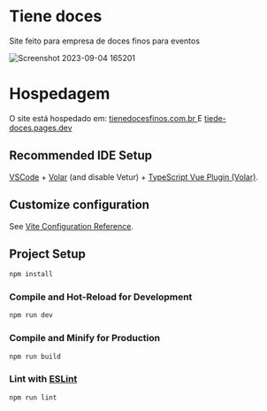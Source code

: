 # Tiene doces

Site feito para empresa de doces finos para eventos

![Screenshot 2023-09-04 165201](https://github.com/DioneyJunior/tiene-doces/assets/123474113/4561b97d-352a-43ba-a3b4-904f0d7fe7b9)

# Hospedagem
O site está hospedado em: [tienedocesfinos.com.br ](https://tienedocesfinos.com.br/) E  [tiede-doces.pages.dev](https://tiene-doces.pages.dev/) 

## Recommended IDE Setup

[VSCode](https://code.visualstudio.com/) + [Volar](https://marketplace.visualstudio.com/items?itemName=Vue.volar) (and disable Vetur) + [TypeScript Vue Plugin (Volar)](https://marketplace.visualstudio.com/items?itemName=Vue.vscode-typescript-vue-plugin).

## Customize configuration

See [Vite Configuration Reference](https://vitejs.dev/config/).

## Project Setup

```sh
npm install
```

### Compile and Hot-Reload for Development

```sh
npm run dev
```

### Compile and Minify for Production

```sh
npm run build
```

### Lint with [ESLint](https://eslint.org/)

```sh
npm run lint
```
